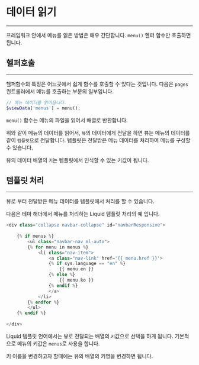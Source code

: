 # 데이터 읽기
---
프레임워크 안에서 메뉴를 읽은 방법은 매우 간단합니다. `menu()` 헬퍼 함수만 호출하면 됩니다.

## 헬퍼호출
---
헬퍼함수의 특징은 어느곳에서 쉽게 함수를 호출할 수 있다는 것입니다.
다음은 `pages` 컨트롤러에서 메뉴를 호출하는 부분의 일부입니다.

```php
// 메뉴 데이터를 읽어옵니다.
$viewData['menus'] = menu();
```

`menu()` 함수는 메뉴의 파일을 읽어서 배열로 반환합니다. 

위와 같이 메뉴의 데이터를 읽어서, `뷰`의 데이터에게 전달을 하면 뷰는 메뉴의 데이터를 같이 `템플릿`으로 전달합니다.
템플릿은 전달받은 메뉴 데이터를 처리하여 메뉴를 구성할 수 있습니다.

뷰의 데이터 배열의 `키`는 템플릿에서 인식할 수 있는 키값이 됩니다.


## 템플릿 처리
---
뷰로 부터 전달받은 메뉴 데이터를 템플릿에서 처리를 할 수 있습니다.

다음은 테마 해더에서 메뉴를 처리하는 Liquid 템플릿 처리의 예 입니다.

```php
<div class="collapse navbar-collapse" id="navbarResponsive">
            
    {% if menus %}
        <ul class="navbar-nav ml-auto">
        {% for menu in menus %}
            <li class="nav-item">
                <a class="nav-link" href='{{ menu.href }}'>
                {% if sys.language == "en" %}
                    {{ menu.en }}
                {% else %}
                    {{ menu.ko }}
                {% endif %}
                </a>
            </li>      
        {% endfor %}
        </ul>
    {% endif %}
    
</div>
```

Liquid 템플릿 언어에서는 뷰로 전달되는 배열의 `키`값으로 선택을 하게 됩니다.
기본적으로 메뉴의 키값은 `menus`로 사용을 합니다.

키 이름을 변경하고자 할때에는 뷰의 배열의 키명을 변경하면 됩니다.
